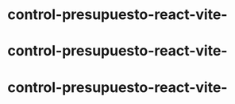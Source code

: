 # control-presupuesto-react-vite-
# control-presupuesto-react-vite-
# control-presupuesto-react-vite-
